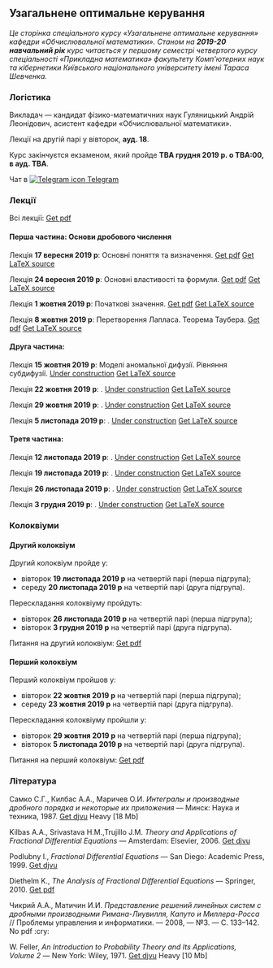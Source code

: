 <h2 class="text-primary">Узагальнене оптимальне керування</h2>

<i class="text-muted">Це сторінка спеціального курсу &laquo;Узагальнене оптимальне керування&raquo; кафедри &laquo;Обчислювальної математики&raquo;. Станом на <b>2019-20 навчальний рік</b> курс читається у першому семестрі четвертого курсу спеціальності &laquo;Прикладна математика&raquo; факультету Комп'ютерних наук та кібернетики Київського національного університету імені Тараса Шевченка.</i>

<div class="mt-2 mb-2 pl-3 pr-3 pb-2 pt-2 border border-primary rounded bg-white">
    <h3 class="text-primary">Логістика</h3>
    <p>
        Викладач &mdash; кандидат фізико-математичних наук Гуляницький Андрій Леонідович, асистент кафедри &laquo;Обчислювальної математики&raquo;.
    </p>
    <p>
        Лекції на другій парі у вівторок, <b>ауд. 18</b>.
    </p>
    <p>
        Курс закінчуєтся екзаменом, який пройде <b class="text-danger">TBA&nbsp;грудня 2019&nbsp;р. о TBA:00, в ауд. TBA</b>.
    </p>
    <p>
        Чат в <a class="badge badge-primary" href="https://t.me/joinchat/FysbWhbQTRFtsnEFSuZKZA"><img src="/c4s1/assets/t.me" alt="Telegram icon"> Telegram</a>
    </p>
</div>

<div class="mt-2 mb-2 pl-3 pr-3 pb-2 pt-2 border border-primary rounded bg-white">
    <h3 class="text-primary">Лекції</h3>
    <p>
        Всі лекції: <a class="badge badge-success" href="lectures/Гуляницький,%20всі%20лекції.pdf">Get pdf</a>
    </p>
    <div class="mt-2 mb-2 pl-3 pr-3 pb-2 pt-2 border border-primary rounded bg-light">
        <h4 class="text-primary">Перша частина: Основи дробового числення</h4>
        <p>
            Лекція <b>17&nbsp;вересня 2019&nbsp;р</b>: Основні поняття та визначення. <a class="badge badge-success" href="lectures/pdf/01.pdf">Get pdf</a> <a class="badge badge-info" href="lectures/tex/01.tex">Get LaTeX source</a>
        </p>
        <p>
            Лекція <b>24&nbsp;вересня 2019&nbsp;р</b>: Основні властивостi та формули. <a class="badge badge-success" href="lectures/pdf/02.pdf">Get pdf</a> <a class="badge badge-info" href="lectures/tex/02.tex">Get LaTeX source</a>
        </p>
        <p>
            Лекція <b>1&nbsp;жовтня 2019&nbsp;р</b>: Початковi значення. <a class="badge badge-success" href="lectures/pdf/03.pdf">Get pdf</a> <a class="badge badge-info" href="lectures/tex/03.tex">Get LaTeX source</a>
        </p>
        <p>
            Лекція <b>8&nbsp;жовтня 2019&nbsp;р</b>: Перетворення Лапласа. Теорема Таубера. <a class="badge badge-success" href="lectures/pdf/04.pdf">Get pdf</a> <a class="badge badge-info" href="lectures/tex/04.tex">Get LaTeX source</a>
        </p>
    </div>
    <div class="mt-2 mb-2 pl-3 pr-3 pb-2 pt-2 border border-primary rounded bg-light">
        <h4 class="text-primary">Друга частина: </h4>
        <p>
            Лекція <b>15&nbsp;жовтня 2019&nbsp;р</b>: Моделi аномальної дифузiї. Рiвняння субдифузiї. <a class="badge badge-warning" href="lectures/pdf/05.pdf">Under construction</a> <a class="badge badge-info" href="lectures/tex/05.tex">Get LaTeX source</a>
        </p>
        <p>
            Лекція <b>22&nbsp;жовтня 2019&nbsp;р</b>: . <a class="badge badge-warning" href="lectures/pdf/06.pdf">Under construction</a> <a class="badge badge-info" href="lectures/tex/06.tex">Get LaTeX source</a>
        </p>
        <p>
            Лекція <b>29&nbsp;жовтня 2019&nbsp;р</b>: . <a class="badge badge-warning" href="lectures/pdf/07.pdf">Under construction</a> <a class="badge badge-info" href="lectures/tex/07.tex">Get LaTeX source</a>
        </p>
        <p>
            Лекція <b>5&nbsp;листопада 2019&nbsp;р</b>: . <a class="badge badge-warning" href="lectures/pdf/08.pdf">Under construction</a> <a class="badge badge-info" href="lectures/tex/08.tex">Get LaTeX source</a>
        </p>
    </div>
    <div class="mt-2 mb-2 pl-3 pr-3 pb-2 pt-2 border border-primary rounded bg-light">
        <h4 class="text-primary">Третя частина: </h4>
        <p>
            Лекція <b>12&nbsp;листопада 2019&nbsp;р</b>: . <a class="badge badge-warning" href="lectures/pdf/09.pdf">Under construction</a> <a class="badge badge-info" href="lectures/tex/09.tex">Get LaTeX source</a>
        </p>
        <p>
            Лекція <b>19&nbsp;листопада 2019&nbsp;р</b>: . <a class="badge badge-warning" href="lectures/pdf/10.pdf">Under construction</a> <a class="badge badge-info" href="lectures/tex/10.tex">Get LaTeX source</a>
        </p>
        <p>
            Лекція <b>26&nbsp;листопада 2019&nbsp;р</b>: . <a class="badge badge-warning" href="lectures/pdf/11.pdf">Under construction</a> <a class="badge badge-info" href="lectures/tex/11.tex">Get LaTeX source</a>
        </p>
        <p>
            Лекція <b>3&nbsp;грудня 2019&nbsp;р</b>: . <a class="badge badge-warning" href="lectures/pdf/12.pdf">Under construction</a> <a class="badge badge-info" href="lectures/tex/12.tex">Get LaTeX source</a>
        </p>
    </div>
    <!-- <p>
        <i class="text-muted">Note: you will probably need the whole source archive if you want to change many LaTeX sources. <a class="badge badge-info" href="lectures/all.zip">Get source zip</a></i>
    </p> -->
</div>

<div class="mt-2 mb-2 pl-3 pr-3 pb-2 pt-2 border border-primary rounded bg-white">
    <h3 class="text-danger">Колоквіуми</h3>
    <div class="mt-2 mb-2 pl-3 pr-3 pb-2 pt-2 border border-primary rounded bg-light">
        <h4 class="text-danger">Другий колоквіум</h4>
        <p>
            Другий колоквіум пройде у:
            <ul>
                <li>вівторок <b class="text-danger">19&nbsp;листопада 2019&nbsp;р</b> на четвертій парі (перша підгрупа);</li>
                <li>середу <b class="text-danger">20&nbsp;листопада 2019&nbsp;р</b> на четвертій парі (друга підгрупа).</li>
            </ul>
        </p>
        <p>
            Перескладання колоквіуму пройдуть:
            <ul>
                <li>вівторок <b>26&nbsp;листопада 2019&nbsp;р</b> на четвертій парі (перша підгрупа);</li>
                <li>вівторок <b>3&nbsp;грудня 2019&nbsp;р</b> на четвертій парі (друга підгрупа).</li>
            </ul>
        </p>
        <p>
            Питання на другий колоквіум: <a class="badge badge-success" href="colloquiums/2.pdf">Get pdf</a>
        </p>
    </div>
    <div class="mt-2 mb-2 pl-3 pr-3 pb-2 pt-2 border border-primary rounded bg-light">
        <h4 class="text-danger">Перший колоквіум</h4>
        <p>
            Перший колоквіум пройшов у:
            <ul>
                <li>вівторок <b>22&nbsp;жовтня 2019&nbsp;р</b> на четвертій парі (перша підгрупа);</li>
                <li>середу <b>23&nbsp;жовтня 2019&nbsp;р</b> на четвертій парі (друга підгрупа).</li>
            </ul>
        </p>
        <p>
            Перескладання колоквіуму пройшли у:
            <ul>
                <li>вівторок <b>29&nbsp;жовтня 2019&nbsp;р</b> на четвертій парі (перша підгрупа);</li>
                <li>вівторок <b>5&nbsp;листопада 2019&nbsp;р</b> на четвертій парі (друга підгрупа).</li>
            </ul>
        </p>
        <p>
            Питання на перший колоквіум: <a class="badge badge-success" href="colloquiums/1.pdf">Get pdf</a>
        </p>
    </div>
</div>

<div class="mt-2 mb-2 pl-3 pr-3 pb-2 pt-2 border border-primary rounded bg-white">
    <h3 class="text-primary">Література</h3>
    <p>
        Самко&nbsp;С.Г., Килбас&nbsp;А.А., Маричев&nbsp;О.И. <i>Интегралы и производные дробного порядка и некоторые их приложения</i> &mdash; Минск: Наука и техника, 1987. <a class="badge badge-success" href="books/Самко,%20Килбас,%20Маричев%20-%20Интегралы%20и%20производные%20дробного%20порядка.djvu">Get djvu</a> <span class="badge badge-danger">Heavy [18&nbsp;Mb]</span>
    </p>
    <p>
        Kilbas&nbsp;A.A., Srivastava&nbsp;H.M.,Trujillo&nbsp;J.M. <i>Theory and Applications of Fractional Differential Equations</i> &mdash; Amsterdam: Elsevier, 2006. <a class="badge badge-success" href="books/Kilbas,%20Srivastava,%20Trujillo%20-%20Theory%20and%20Applications%20of%20Fractional%20Differential%20Equations.djvu">Get djvu</a>
    </p>
    <p>
        Podlubny&nbsp;I., <i>Fractional Differential Equations</i> &mdash; San Diego: Academic Press, 1999. <a class="badge badge-success" href="books/Podlubny%20-%20Fractional%20Differential%20Equations.djvu">Get djvu</a>
    </p>
    <p>
        Diethelm&nbsp;K., <i>The Analysis of Fractional Differential Equations</i> &mdash; Springer, 2010. <a class="badge badge-success" href="books/Diethelm%20-%20The%20Analysis%20of%20Fractional%20Differential%20Equations.pdf">Get pdf</a>
    </p>
    <p>
        Чикрий&nbsp;А.А., Матичин&nbsp;И.И. <i>Представление решений линейных систем с дробными производными Римана-Лиувилля, Капуто и Миллера-Росса</i> // Проблемы управления и информатики. &mdash; 2008, &mdash; №3. &mdash; С.&nbsp;133&ndash;142. <span class="badge badge-warning">No pdf :cry:</span>
    </p>
    <p>
        W.&nbsp;Feller, <i>An Introduction to Probability Theory and Its Applications, Volume&nbsp;2</i> &mdash; New York: Wiley, 1971. <a class="badge badge-success" href="books/Feller%20-%20An%20Introduction%20to%20Probability%20Theory%20and%20Its%20Applications,%20Volume%202.djvu">Get djvu</a> <span class="badge badge-danger">Heavy [10&nbsp;Mb]</span>
    </p>
</div>
